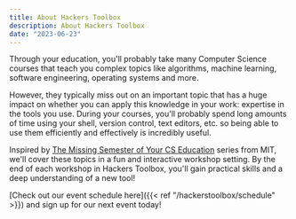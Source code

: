 ```yaml
---
title: About Hackers Toolbox
description: About Hackers Toolbox
date: "2023-06-23"
---
```


Through your education, you'll probably take many Computer Science courses that teach you complex topics like algorithms, machine learning, software engineering, operating systems and more.

However, they typically miss out on an important topic that has a huge impact on whether you can apply this knowledge in your work: expertise in the tools you use. During your courses, you'll probably spend long amounts of time using your shell, version control, text editors, etc. so being able to use them efficiently and effectively is incredibly useful.

Inspired by [The Missing Semester of Your CS Education](https://missing.csail.mit.edu) series from MIT, we'll cover these topics in a fun and interactive workshop setting. By the end of each workshop in Hackers Toolbox, you'll gain practical skills and a deep understanding of a new tool!

[Check out our event schedule here]({{< ref "/hackerstoolbox/schedule" >}}) and sign up for our next event today!
